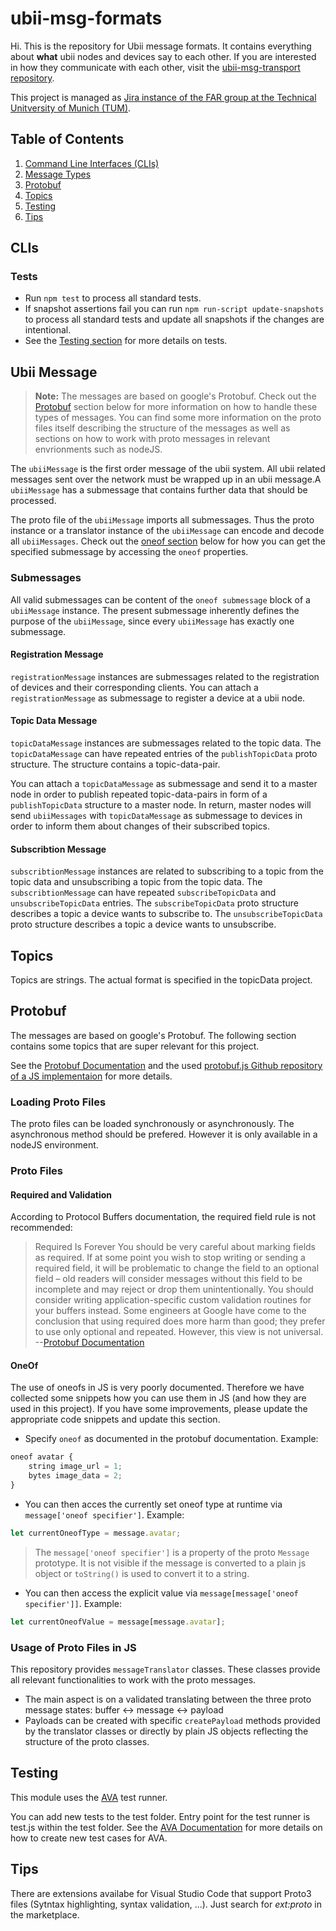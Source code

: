 # ubii-msg-formats

Hi. This is the repository for Ubii message formats. It contains everything about **what** ubii nodes and devices say to each other.
If you are interested in how they communicate with each other, visit the [ubii-msg-transport repository](https://gitlab.lrz.de/IN-FAR/Ubi-Interact/ubii-msg-transport).

This project is managed as [Jira instance of the FAR group at the Technical Unitversity of Munich (TUM)](https://jira.far.in.tum.de/).

## Table of Contents

1. [Command Line Interfaces (CLIs)](#clis)
1. [Message Types](#message-types)
1. [Protobuf](#protobuf)
1. [Topics](#topics)
1. [Testing](#testing)
1. [Tips](#tips)

## CLIs

### Tests

- Run `npm test` to process all standard tests.
- If snapshot assertions fail you can run `npm run-script update-snapshots` to process all standard tests and update all snapshots if the changes are intentional.
- See the [Testing section](#testing) for more details on tests.

## Ubii Message

> **Note:** The messages are based on google's Protobuf. Check out the [Protobuf](#protobuf) section below for more information on how to handle these types of messages.
> You can find some more information on the proto files itself describing the structure of the messages as well as sections on how to work with proto messages in relevant envrionments such as nodeJS.

The `ubiiMessage` is the first order message of the ubii system. All ubii related messages sent over the network must be wrapped up in an ubii message.A `ubiiMessage` has a submessage that contains further data that should be processed.

The proto file of the `ubiiMessage` imports all submessages. Thus the proto instance or a translator instance of the `ubiiMessage` can encode and decode all `ubiiMessages`.
Check out the [oneof section](#oneof) below for how you can get the specified submessage by accessing the `oneof` properties.

### Submessages

All valid submessages can be content of the `oneof submessage` block of a `ubiiMessage` instance.
The present submessage inherently defines the purpose of the `ubiiMessage`, since every `ubiiMessage` has exactly one submessage.

#### Registration Message

`registrationMessage` instances are submessages related to the registration of devices and their corresponding clients.
You can attach a `registrationMessage` as submessage to register a device at a ubii node.

#### Topic Data Message

`topicDataMessage` instances are submessages related to the topic data. The `topicDataMessage` can have repeated entries of the `publishTopicData` proto structure. The structure contains a topic-data-pair.

You can attach a `topicDataMessage` as submessage and send it to a master node in order to publish repeated topic-data-pairs in form of a `publishTopicData` structure to a master node.
In return, master nodes will send `ubiiMessages` with `topicDataMessage` as submessage to devices in order to inform them about changes of their subscribed topics.

#### Subscribtion Message

`subscribtionMessage` instances are related to subscribing to a topic from the topic data and unsubscribing a topic from the topic data. The `subscribtionMessage` can have repeated `subscribeTopicData` and `unsubscribeTopicData` entries.
The `subscribeTopicData` proto structure describes a topic a device wants to subscribe to.
The `unsubscribeTopicData` proto structure describes a topic a device wants to unsubscribe.

## Topics

Topics are strings. The actual format is specified in the topicData project.

## Protobuf

The messages are based on google's Protobuf. The following section contains some topics that are super relevant for this project.

See the [Protobuf Documentation](https://developers.google.com/protocol-buffers/) and the used [protobuf.js Github repository of a JS implementaion](https://github.com/dcodeIO/ProtoBuf.js/) for more details.

### Loading Proto Files

The proto files can be loaded synchronously or asynchronously. The asynchronous method should be prefered. However it is only available in a nodeJS environment.

### Proto Files

#### Required and Validation

According to Protocol Buffers documentation, the required field rule is not recommended:

>Required Is Forever You should be very careful about marking fields as required. If at some point you wish to stop writing or sending a required field, it will be problematic to change the field to an optional field – old readers will consider messages without this field to be incomplete and may reject or drop them unintentionally. You should consider writing application-specific custom validation routines for your buffers instead. Some engineers at Google have come to the conclusion that using required does more harm than good; they prefer to use only optional and repeated. However, this view is not universal. --[Protobuf Documentation](https://developers.google.com/protocol-buffers/docs/proto)

#### OneOf

The use of oneofs in JS is very poorly documented. Therefore we have collected some snippets how you can use them in JS (and how they are used in this project).
If you have some improvements, please update the appropriate code snippets and update this section.

- Specify `oneof` as documented in the protobuf documentation. Example:

```js
oneof avatar {
    string image_url = 1;
    bytes image_data = 2;
}
```

- You can then acces the currently set oneof type at runtime via `message['oneof specifier']`. Example:

```js
let currentOneofType = message.avatar;
```

> The `message['oneof specifier']` is a property of the proto `Message` prototype. It is not visible if the message is converted to a plain js object or `toString()` is used to convert it to a string.

- You can then access the explicit value via `message[message['oneof specifier']]`. Example:

```js
let currentOneofValue = message[message.avatar];
```

### Usage of Proto Files in JS

This repository provides `messageTranslator` classes. These classes provide all relevant functionalities to work with the proto messages.

- The main aspect is on a validated translating between the three proto message states: buffer <-> message <-> payload
- Payloads can be created with specific `createPayload` methods provided by the translator classes or directly by plain JS objects reflecting the structure of the proto classes.

## Testing

This module uses the [AVA](https://github.com/avajs/ava) test runner.

You can add new tests to the test folder. Entry point for the test runner is test.js within the test folder. See the [AVA Documentation](https://github.com/avajs/ava#contents) for more details on how to create new test cases for AVA.

## Tips

There are extensions availabe for Visual Studio Code that support Proto3 files (Sytntax highlighting, syntax validation, ...). Just search for *ext:proto* in the marketplace.